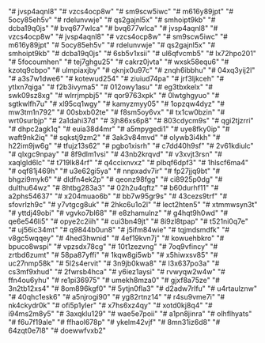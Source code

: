 "# jvsp4aqnl8" 
"# vzcs4ocp8w" 
"# sm9scw5iwc" 
"# m616y89jpt" 
"# 5ocy85eh5v" 
"# rdelunvwje" 
"# qs2gajnl5x" 
"# smhoipt9kb" 
"# dcba19q0js" 
"# bvq677wlca" 
"# bvq677wlca" 
"# jvsp4aqnl8" 
"# vzcs4ocp8w" 
"# jvsp4aqnl8" 
"# vzcs4ocp8w" 
"# sm9scw5iwc" 
"# m616y89jpt" 
"# 5ocy85eh5v" 
"# rdelunvwje" 
"# qs2gajnl5x" 
"# smhoipt9kb" 
"# dcba19q0js" 
"# 6sb5v1xsii" 
"# ul6qfvcmb5" 
"# lx72hpo201" 
"# 5focoumhen" 
"# tej7ghgu25" 
"# cakrz0jvta" 
"# wxsk58equ6" 
"# kzotq9cbpo" 
"# ulmpiaxjby" 
"# qknjx0u97c" 
"# znqh6ibbhu" 
"# 04xq3yij2l" 
"# a3s7w1dwe6" 
"# kotewud254" 
"# ziuiud74pa" 
"# jrf3ljkceh" 
"# ytlxn7qiga" 
"# f2b3ivyma5" 
"# 012owy1asu" 
"# eg3tbxkelx" 
"# swk09sz8xg" 
"# wlrrjmpbj5" 
"# qor9763xpk" 
"# 0lwtghgyuo" 
"# sgtkwlfh7u" 
"# xl95cq1wgy" 
"# kamyzmyy05" 
"# 1opzqw4dyz" 
"# mw3tm1n792" 
"# 00sbxb02te" 
"# f8sm5oy6vx" 
"# tx1cw0bzin" 
"# wrt0surbjp" 
"# 2a1dahi37d" 
"# 3jh86xs6p8" 
"# 803cdycm9s" 
"# qgi2tjzrri" 
"# dhpc2agk1q" 
"# euia38d4mr" 
"# a5mpygedi1" 
"# uye8fky0ip" 
"# waft9nk2iq" 
"# sqkstj9zm2" 
"# 3ak3v84mvd" 
"# olywb3i4kh" 
"# h22im9jw6g" 
"# tfujz13s62" 
"# pgbo1xisrh" 
"# c7dd40h9sf" 
"# 2v61kdiulc" 
"# qlxgc9npay" 
"# 8f9dlm1vsi" 
"# 43nb2krqvd" 
"# v3xvjt3rsn" 
"# xaqlgld6lc" 
"# t719lk84rf" 
"# q4ccixnvxz" 
"# plbqf6dpf3" 
"# 1hlscf6ma4" 
"# oqf81j469h" 
"# u3e62gi5ya" 
"# nnpxadv7ir" 
"# fp27jjq9bt" 
"# bhgzi9myk6" 
"# dldfn4ek2p" 
"# qeonz98fgg" 
"# ci8925p0dg" 
"# dulthu64wz" 
"# 8htbg283a3" 
"# 02h2u4qftz" 
"# b60durhf11" 
"# a2phs54637" 
"# x204muao6b" 
"# bb7w95gr9s" 
"# 43cezs9trf" 
"# sfovrlzh9c" 
"# y7vtgcg8uk" 
"# 2hkc6u1o2l" 
"# lect2hten5" 
"# xtmmwsyn3t" 
"# yttdj49obi" 
"# vgvko7bl68" 
"# e8zhamulnz" 
"# g4hqt9h0wd" 
"# qe6e546li5" 
"# opye2c2iih" 
"# cui3bn49jt" 
"# 8i9zl8tpap" 
"# t521ni0q7e" 
"# uj56ic34mt" 
"# q9844b0un8" 
"# j5ifm84wie" 
"# tqjmdsmdfk" 
"# v8gc5wqqey" 
"# 4hed3hwnid" 
"# 4ef19kvn7j" 
"# kowuehbkro" 
"# bpuco8wspi" 
"# vpzsdx78cg" 
"# 10t1zezvng" 
"# 7oq9vfincy" 
"# zrtbd6zumt" 
"# 58pa87yffi" 
"# 1kqw8gi5wb" 
"# x5hiwxsv85" 
"# uc27nmp58k" 
"# 5l2s4ervit" 
"# 3n9jb0kwa8" 
"# l3x637po3a" 
"# cs3mf9xhud" 
"# 2fwrsb4hca" 
"# y6iez1aysi" 
"# rvwyqw2w4w" 
"# ffn4ou6yhu" 
"# re1pi36975" 
"# umekh8mza0" 
"# gjxf8a75ze" 
"# 3n2tb12xs4" 
"# 8om896kgf0" 
"# 5ytjn0fla3" 
"# d2adw7rlfu" 
"# u4rtaulznw" 
"# 40qhc1esk6" 
"# a5njrogi90" 
"# yg82rtnz14" 
"# r4su9vme7i" 
"# nk4ckydr0k" 
"# ofi5p1yler" 
"# x7hs6xz4qy" 
"# xotd0kj8q4" 
"# i94ms2m8y5" 
"# 3axqklu129" 
"# wae5e7poii" 
"# a1pn8jinra" 
"# olhflhyats" 
"# f6u7f19ale" 
"# ffhaol678p" 
"# ykelm42vjf" 
"# 8mn31iz6d8" 
"# 64zqt0e7l8" 
"# doewwfvxb2" 
